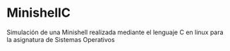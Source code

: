 # MinishellC 
Simulación de una Minishell realizada mediante el lenguaje C en linux para la asignatura de Sistemas Operativos
